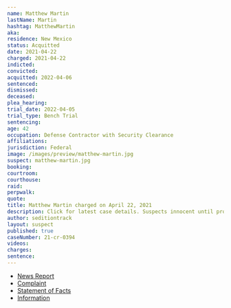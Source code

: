 ```yaml
---
name: Matthew Martin
lastName: Martin
hashtag: MatthewMartin
aka:
residence: New Mexico
status: Acquitted
date: 2021-04-22
charged: 2021-04-22
indicted:
convicted:
acquitted: 2022-04-06
sentenced:
dismissed:
deceased:
plea_hearing:
trial_date: 2022-04-05
trial_type: Bench Trial
sentencing:
age: 42
occupation: Defense Contractor with Security Clearance
affiliations:
jurisdiction: Federal
image: /images/preview/matthew-martin.jpg
suspect: matthew-martin.jpg
booking:
courtroom:
courthouse:
raid:
perpwalk:
quote:
title: Matthew Martin charged on April 22, 2021
description: Click for latest case details. Suspects innocent until proven guilty.
author: seditiontrack
layout: suspect
published: true
caseNumber: 21-cr-0394
videos:
charges:
sentence:
---
```

- [News Report](https://www.santafenewmexican.com/news/local_news/santa-fe-man-charged-in-capitol-riot/article_a41068ac-a3af-11eb-a485-9bd760829606.html)
- [Complaint](https://www.justice.gov/usao-dc/case-multi-defendant/file/1388941/download)
- [Statement of Facts](https://www.justice.gov/usao-dc/case-multi-defendant/file/1388941/download)
- [Information](https://www.justice.gov/usao-dc/case-multi-defendant/file/1417596/download)
